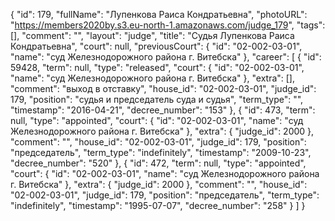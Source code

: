 {
    "id": 179,
    "fullName": "Лупенкова Раиса Кондратьевна",
    "photoURL": "https://members2020by.s3.eu-north-1.amazonaws.com/judge_179",
    "tags": [],
    "comment": "",
    "layout": "judge",
    "title": "Судья Лупенкова Раиса Кондратьевна",
    "court": null,
    "previousCourt": {
        "id": "02-002-03-01",
        "name": "суд Железнодорожного района г. Витебска"
    },
    "career": [
        {
            "id": 59428,
            "term": null,
            "type": "released",
            "court": {
                "id": "02-002-03-01",
                "name": "суд Железнодорожного района г. Витебска"
            },
            "extra": [],
            "comment": "выход в отставку",
            "house_id": "02-002-03-01",
            "judge_id": 179,
            "position": "судья и председатель суда и судья",
            "term_type": "",
            "timestamp": "2016-04-21",
            "decree_number": "153"
        },
        {
            "id": 473,
            "term": null,
            "type": "appointed",
            "court": {
                "id": "02-002-03-01",
                "name": "суд Железнодорожного района г. Витебска"
            },
            "extra": {
                "judge_id": 2000
            },
            "comment": "",
            "house_id": "02-002-03-01",
            "judge_id": 179,
            "position": "председатель",
            "term_type": "indefinitely",
            "timestamp": "2009-10-23",
            "decree_number": "520"
        },
        {
            "id": 472,
            "term": null,
            "type": "appointed",
            "court": {
                "id": "02-002-03-01",
                "name": "суд Железнодорожного района г. Витебска"
            },
            "extra": {
                "judge_id": 2000
            },
            "comment": "",
            "house_id": "02-002-03-01",
            "judge_id": 179,
            "position": "председатель",
            "term_type": "indefinitely",
            "timestamp": "1995-07-07",
            "decree_number": "258"
        }
    ]
}